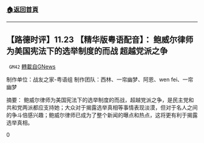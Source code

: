 ###  [:house:返回首頁](https://github.com/ourhimalayas/txt)
---

## 【路德时评】11.23 【精华版粤语配音】： 鲍威尔律师为美国宪法下的选举制度的而战 超越党派之争
` GM42` [轉載自GNews](https://gnews.org/zh-hans/602011/)

制作单位：战友之家-粤语组
制作团队：西林、一帘幽梦、阿恩、wen fei、一帘幽梦



摘要：
鲍威尔律师为美国宪法下的选举制度的而战，超越党派之争，是民主党和共和党两派都应支持她；大众对于揭露选举真相等事情表现淡漠，但对于名人之间的争斗倍感兴趣；鲍威尔律师已成为了整个新闻的曝点和热点，这将更有利于揭露选举真相。

0
